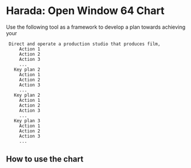 # Harada: Open Window 64 Chart

Use the following tool as a framework to develop a plan towards achieving your 


```harada
 Direct and operate a production studio that produces film,
     Action 1
     Action 2
     Action 3
     ...
   Key plan 2
     Action 1
     Action 2
     Action 3
     ...
   Key plan 2
     Action 1
     Action 2
     Action 3
     ...
   Key plan 3
     Action 1
     Action 2
     Action 3
     ...

````


## How to use the chart

